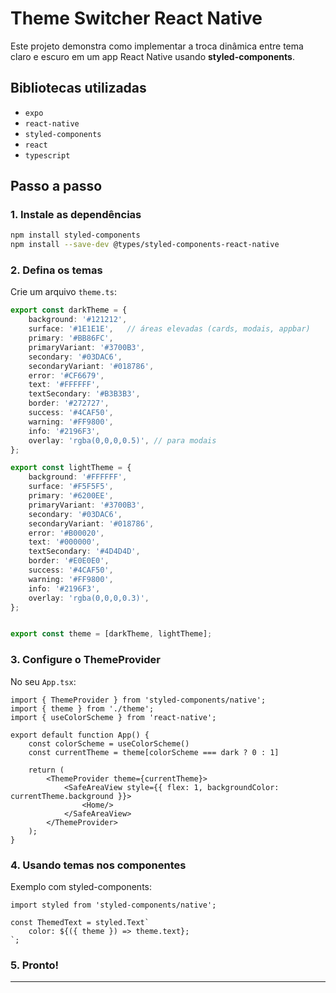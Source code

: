 # Theme Switcher React Native

Este projeto demonstra como implementar a troca dinâmica entre tema claro e escuro em um app React Native usando **styled-components**.

## Bibliotecas utilizadas

- `expo`
- `react-native`
- `styled-components`
- `react`
- `typescript`

## Passo a passo

### 1. Instale as dependências

```bash
npm install styled-components
npm install --save-dev @types/styled-components-react-native
```

### 2. Defina os temas

Crie um arquivo `theme.ts`:

```ts
export const darkTheme = {
    background: '#121212',
    surface: '#1E1E1E',   // áreas elevadas (cards, modais, appbar)
    primary: '#BB86FC',
    primaryVariant: '#3700B3',
    secondary: '#03DAC6',
    secondaryVariant: '#018786',
    error: '#CF6679',
    text: '#FFFFFF',
    textSecondary: '#B3B3B3',
    border: '#272727',
    success: '#4CAF50',
    warning: '#FF9800',
    info: '#2196F3',
    overlay: 'rgba(0,0,0,0.5)', // para modais
};

export const lightTheme = {
    background: '#FFFFFF',
    surface: '#F5F5F5',
    primary: '#6200EE',
    primaryVariant: '#3700B3',
    secondary: '#03DAC6',
    secondaryVariant: '#018786',
    error: '#B00020',
    text: '#000000',
    textSecondary: '#4D4D4D',
    border: '#E0E0E0',
    success: '#4CAF50',
    warning: '#FF9800',
    info: '#2196F3',
    overlay: 'rgba(0,0,0,0.3)',
};


export const theme = [darkTheme, lightTheme];
```

### 3. Configure o ThemeProvider

No seu `App.tsx`:

```tsx
import { ThemeProvider } from 'styled-components/native';
import { theme } from './theme';
import { useColorScheme } from 'react-native';

export default function App() {
    const colorScheme = useColorScheme()
    const currentTheme = theme[colorScheme === dark ? 0 : 1]

    return (
        <ThemeProvider theme={currentTheme}>
            <SafeAreaView style={{ flex: 1, backgroundColor: currentTheme.background }}>
                <Home/>
            </SafeAreaView>
        </ThemeProvider>
    );
}
```

### 4. Usando temas nos componentes

Exemplo com styled-components:

```tsx
import styled from 'styled-components/native';

const ThemedText = styled.Text`
    color: ${({ theme }) => theme.text};
`;
```

### 5. Pronto!

---

